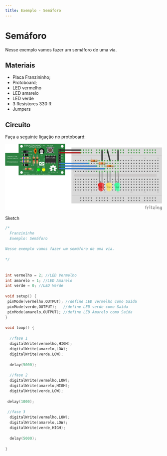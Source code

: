 ```yaml
---
title: Exemplo - Semáforo
---
```


# Semáforo

Nesse exemplo vamos fazer um semáforo de uma via.

## Materiais

* Placa Franzininho;
* Protoboard;
* LED vermelho
* LED amarelo
* LED verde
* 3 Resistores 330 R
* Jumpers

## Circuito

Faça a seguinte ligação no protoboard:

![](../.gitbook/assets/image1%20%282%29.png)

Sketch

```cpp
/*
  Franzininho
  Exemplo: Semáforo

Nesse exemplo vamos fazer um semáforo de uma via.

*/


int vermelho = 2; //LED Vermelho
int amarelo = 1; //LED Amarelo
int verde = 0; //LED Verde

void setup() {
 pinMode(vermelho,OUTPUT); //define LED vermelho como Saída
 pinMode(verde,OUTPUT);   //define LED verde como Saída
 pinMode(amarelo,OUTPUT); //define LED Amarelo como Saída
}

void loop() {

  //fase 1
  digitalWrite(vermelho,HIGH);
  digitalWrite(amarelo,LOW);
  digitalWrite(verde,LOW);

  delay(5000);

  //fase 2
  digitalWrite(vermelho,LOW);
  digitalWrite(amarelo,HIGH);
  digitalWrite(verde,LOW);

 delay(1000);

 //fase 3
  digitalWrite(vermelho,LOW);
  digitalWrite(amarelo,LOW);
  digitalWrite(verde,HIGH);

  delay(5000);

}
```

